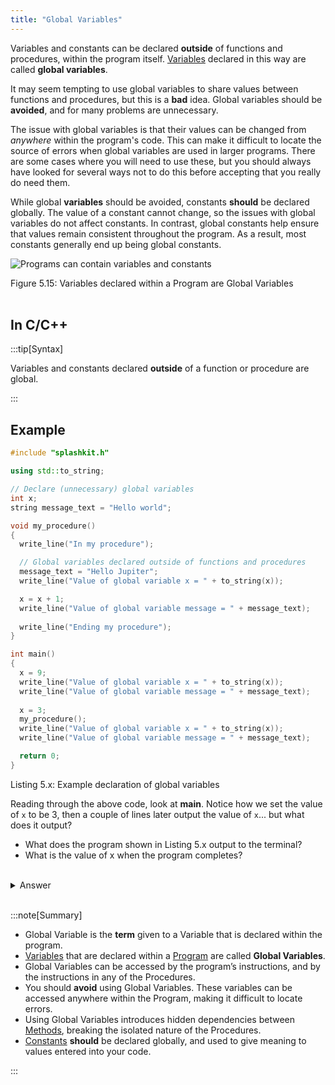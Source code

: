 ```yaml
---
title: "Global Variables"
---
```


Variables and constants can be declared **outside** of functions and procedures, within the program itself. [Variables](../../../../part-1-instructions/1-sequence-and-data/1-concepts/07-variable) declared in this way are called **global variables**.

It may seem tempting to use global variables to share values between functions and procedures, but this is a **bad** idea. Global variables should be **avoided**, and for many problems are unnecessary.

The issue with global variables is that their values can be changed from *anywhere* within the program's code. This can make it difficult to locate the source of errors when global variables are used in larger programs. There are some cases where you will need to use these, but you should always have looked for several ways not to do this before accepting that you really do need them.

While global **variables** should be avoided, constants **should** be declared globally. The value of a constant cannot change, so the issues with global variables do not affect constants. In contrast, global constants help ensure that values remain consistent throughout the program. As a result, most constants generally end up being global constants.

<a id="FigureGlobalVariable"></a>

![Programs can contain variables and constants](./images/program-var-const.png "Programs can contain variables and constants")

<div class="caption"><span class="caption-figure-nbr">Figure 5.15: </span> Variables declared within a Program are Global Variables</div><br/>

## In C/C++

:::tip[Syntax]

Variables and constants declared **outside** of a function or procedure are global.

:::

## Example

```cpp
#include "splashkit.h"

using std::to_string;

// Declare (unnecessary) global variables
int x;
string message_text = "Hello world";

void my_procedure()
{
  write_line("In my procedure");

  // Global variables declared outside of functions and procedures
  message_text = "Hello Jupiter";
  write_line("Value of global variable x = " + to_string(x));

  x = x + 1;
  write_line("Value of global variable message = " + message_text);
  
  write_line("Ending my procedure");
}

int main() 
{
  x = 9;
  write_line("Value of global variable x = " + to_string(x));
  write_line("Value of global variable message = " + message_text);
  
  x = 3;
  my_procedure();
  write_line("Value of global variable x = " + to_string(x));
  write_line("Value of global variable message = " + message_text);

  return 0;
}
```

<div class="caption"><span class="caption-figure-nbr">Listing 5.x: </span>Example declaration of global variables</div>

Reading through the above code, look at **main**. Notice how we set the value of `x` to be 3, then a couple of lines later output the value of `x`... but what does it output?

- What does the program shown in Listing 5.x output to the terminal?<br/>
- What is the value of x when the program completes?
<br/>
<details>
  <summary role="button">Answer</summary>
  
- Program output
  ```bash
  Value of global variable x = 9
  Value of global variable message = Hello world
  In my procedure
  Value of global variable x = 3
  Value of global variable message = Hello Jupiter
  Ending my procedure
  Value of global variable x = 4
  Value of global variable message = Hello Jupiter
  ```
- value of x at program completion: 4;
</details>
</span>
<br>

:::note[Summary]

- Global Variable is the **term** given to a Variable that is declared within the program.
- [Variables](../12-variable)  that are declared within a [Program](../00-program) are called **Global Variables**.
- Global Variables can be accessed by the program’s instructions, and by the instructions in any of the Procedures.
- You should **avoid** using Global Variables. These variables can be accessed anywhere within the Program, making it difficult to locate errors.
- Using Global Variables introduces hidden dependencies between [Methods](../03-method), breaking the isolated nature of the Procedures.
- [Constants](../13-constant) **should** be declared globally, and used to give meaning to values entered into your code.

:::
